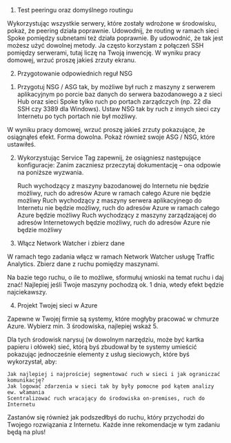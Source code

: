 1. Test peeringu oraz domyślnego routingu

Wykorzystując wszystkie serwery, które zostały wdrożone w środowisku, pokaż, że peering działa poprawnie. Udowodnij, że routing w ramach sieci Spoke pomiędzy subnetami też działa poprawnie.
By udowodnić, że tak jest możesz użyć dowolnej metody. Ja często korzystam z połączeń SSH pomiędzy serwerami, tutaj liczę na Twoją inwencję.
W wyniku pracy domowej, wrzuć proszę jakieś zrzuty ekranu.

2. Przygotowanie odpowiednich reguł NSG

1) Przygotuj NSG / ASG tak, by możliwe był ruch z maszyny z serwerem aplikacyjnym po porcie baz danych do serwera bazodanowego a z sieci Hub oraz sieci Spoke tylko ruch po portach zarządczych (np. 22 dla SSH czy 3389 dla Windows). Ustaw NSG tak by ruch z innych sieci czy Internetu po tych portach nie był możliwy.

W wyniku pracy domowej, wrzuć proszę jakieś zrzuty pokazujące, że osiągnąłeś efekt. Forma dowolna. Pokaż również swoje ASG / NSG, które ustawiłeś.

2) Wykorzystując Service Tag zapewnij, że osiągniesz następujące konfiguracje:
Zanim zaczniesz przeczytaj dokumentację – ona odpowie na poniższe wyzwania.

    Ruch wychodzący z maszyny bazodanowej do Internetu nie będzie możliwy, ruch do adresów Azure w ramach całego Azure nie będzie możliwy
    Ruch wychodzący z maszyny serwera aplikacyjnego do Internetu nie będzie możliwy, ruch do adresów Azure w ramach całego Azure będzie możliwy
    Ruch wychodzący z maszyny zarządzającej do adresów Internetowych będzie możliwy, ruch do adresów Azure nie będzie możliwy

3. Włącz Network Watcher i zbierz dane

W ramach tego zadania włącz w ramach Network Watcher usługę Traffic Analytics.
Zbierz dane z ruchu pomiędzy maszynami.

Na bazie tego ruchu, o ile to możliwe, sformułuj wnioski na temat ruchu i daj znać!
Najlepiej jeśli Twoje maszyny pochodzą ok. 1 dnia, wtedy efekt będzie najciekawszy.

4. Projekt Twojej sieci w Azure

Zapewne w Twojej firmie są systemy, które mogłyby pracować w chmurze Azure.
Wybierz min. 3 środowiska, najlepiej wskaż 5.

Dla tych środowisk narysuj (w dowolnym narzędziu, może być kartka papieru i ołówek) sieć, którą byś zbudował by te systemy umieścić pokazując jednocześnie elementy z usług sieciowych, które byś wykorzystał, aby:

    Jak najlepiej i najprościej segmentować ruch w sieci i jak ograniczać komunikację?
    Jak logować zdarzenia w sieci tak by były pomocne pod kątem analizy ew. włamania
    Scentralizować ruch wracający do środowiska on-premises, ruch do Internetu

Zastanów się również jak podszedłbyś do ruchu, który przychodzi do Twojego rozwiązania z Internetu.
Każde inne rekomendacje w tym zadaniu będą na plus!
